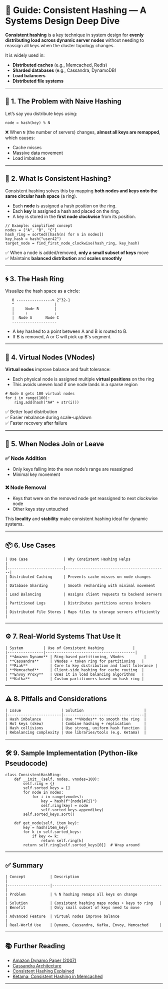 # 🔄 Guide: Consistent Hashing — A Systems Design Deep Dive

**Consistent hashing** is a key technique in system design for **evenly distributing load across dynamic server nodes** without needing to reassign all keys when the cluster topology changes.

It is widely used in:
- **Distributed caches** (e.g., Memcached, Redis)
- **Sharded databases** (e.g., Cassandra, DynamoDB)
- **Load balancers**
- **Distributed file systems**

---

## 🎯 1. The Problem with Naive Hashing

Let’s say you distribute keys using:
```
node = hash(key) % N
```

❌ When `N` (the number of servers) changes, **almost all keys are remapped**, which causes:
- Cache misses
- Massive data movement
- Load imbalance

---

## 🧠 2. What Is Consistent Hashing?

Consistent hashing solves this by mapping **both nodes and keys onto the same circular hash space** (a ring). 

- Each **node** is assigned a hash position on the ring.
- Each **key** is assigned a hash and placed on the ring.
- A key is stored in the **first node clockwise** from its position.

```
// Example: simplified concept
nodes = ["A", "B", "C"]
hash_ring = sorted([hash(n) for n in nodes])
key_hash = hash("user42")
target_node = find_first_node_clockwise(hash_ring, key_hash)
```

✅ When a node is added/removed, **only a small subset of keys** move  
✅ Maintains **balanced distribution** and **scales smoothly**

---

## 🌀 3. The Hash Ring

Visualize the hash space as a circle:

```
   0 ----------------> 2^32-1
   ^                  |
   |     Node B       |
   |     ↑            ↓
   |  Node A      Node C
   --------------------
```

- A key hashed to a point between A and B is routed to B.
- If B is removed, A or C will pick up B's segment.

---

## 🧩 4. Virtual Nodes (VNodes)

**Virtual nodes** improve balance and fault tolerance:

- Each physical node is assigned multiple **virtual positions** on the ring
- This avoids uneven load if one node lands in a sparse region

```
# Node A gets 100 virtual nodes
for i in range(100):
    ring.add(hash("A#" + str(i)))
```

✅ Better load distribution  
✅ Easier rebalance during scale-up/down  
✅ Faster recovery after failure

---

## 🔄 5. When Nodes Join or Leave

### ✅ Node Addition
- Only keys falling into the new node’s range are reassigned
- Minimal key movement

### ❌ Node Removal
- Keys that were on the removed node get reassigned to next clockwise node
- Other keys stay untouched

This **locality** and **stability** make consistent hashing ideal for dynamic systems.

---

## 📦 6. Use Cases
```
| Use Case                | Why Consistent Hashing Helps                |
|-------------------------|---------------------------------------------|
| Distributed Caching     | Prevents cache misses on node changes       |
| Database Sharding       | Smooth resharding with minimal movement     |
| Load Balancing          | Assigns client requests to backend servers  |
| Partitioned Logs        | Distributes partitions across brokers       |
| Distributed File Stores | Maps files to storage servers efficiently   |
```
---

## ⚙️ 7. Real-World Systems That Use It
```
| System         | Use of Consistent Hashing             |
|----------------|----------------------------------------|
| **Amazon Dynamo** | Ring-based partitioning, VNodes         |
| **Cassandra**     | VNodes + token ring for partitioning   |
| **Riak**          | Core to key distribution and fault tolerance |
| **Memcached**     | Client-side hashing for cache routing  |
| **Envoy Proxy**   | Uses it in load balancing algorithms   |
| **Kafka**         | Custom partitioners based on hash ring |
```
---

## ⚠️ 8. Pitfalls and Considerations
```
| Issue                  | Solution                           |
|------------------------|------------------------------------|
| Hash imbalance         | Use **VNodes** to smooth the ring  |
| Hot keys (skew)        | Combine hashing + replication      |
| Hash collisions        | Use strong, uniform hash function  |
| Rebalancing complexity | Use libraries/tools (e.g. Ketama)  |
```
---

## 🛠️ 9. Sample Implementation (Python-like Pseudocode)

```
class ConsistentHashRing:
    def __init__(self, nodes, vnodes=100):
        self.ring = {}
        self.sorted_keys = []
        for node in nodes:
            for i in range(vnodes):
                key = hash(f"{node}#{i}")
                self.ring[key] = node
                self.sorted_keys.append(key)
        self.sorted_keys.sort()

    def get_node(self, item_key):
        key = hash(item_key)
        for k in self.sorted_keys:
            if key <= k:
                return self.ring[k]
        return self.ring[self.sorted_keys[0]]  # Wrap around
```

---

## ✅ Summary
```
| Concept           | Description                                     |
|-------------------|-------------------------------------------------|
| Problem           | % N hashing remaps all keys on change           |
| Solution          | Consistent hashing maps nodes + keys to ring   |
| Benefit           | Only small subset of keys need to move          |
| Advanced Feature  | Virtual nodes improve balance                   |
| Real-World Use    | Dynamo, Cassandra, Kafka, Envoy, Memcached     |
```
---

## 📚 Further Reading

- [Amazon Dynamo Paper (2007)](https://www.allthingsdistributed.com/2007/10/amazons_dynamo.html)
- [Cassandra Architecture](https://cassandra.apache.org/doc/latest/cassandra/architecture/index.html)
- [Consistent Hashing Explained](https://tom-e-white.com/2007/11/consistent-hashing.html)
- [Ketama: Consistent Hashing in Memcached](https://github.com/RJ/ketama)

---
